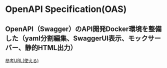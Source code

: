 # OpenAPI Specification(OAS)



## OpenAPI（Swagger）のAPI開発Docker環境を整備した（yaml分割編集、SwaggerUI表示、モックサーバー、静的HTML出力）

[参考URL(使える)](https://qiita.com/minato-naka/items/3b0bcf0788a2150f3171)




